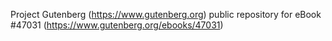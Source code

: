 Project Gutenberg (https://www.gutenberg.org) public repository for eBook #47031 (https://www.gutenberg.org/ebooks/47031)
